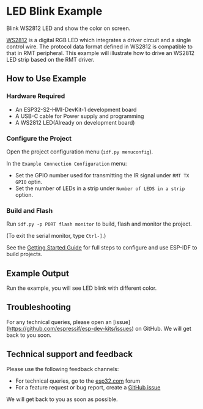 # LED Blink Example

Blink WS2812 LED and show the color on screen.

[WS2812](http://www.world-semi.com/Certifications/WS2812B.html) is a digital RGB LED which integrates a driver circuit and a single control wire. The protocol data format defined in WS2812 is compatible to that in RMT peripheral. This example will illustrate how to drive an WS2812 LED strip based on the RMT driver.

## How to Use Example

### Hardware Required

* An ESP32-S2-HMI-DevKit-1 development board
* A USB-C cable for Power supply and programming
* A WS2812 LED(Already on development board)

### Configure the Project

Open the project configuration menu (`idf.py menuconfig`). 

In the `Example Connection Configuration` menu:

* Set the GPIO number used for transmitting the IR signal under `RMT TX GPIO` optin.
* Set the number of LEDs in a strip under `Number of LEDS in a strip` option.

### Build and Flash

Run `idf.py -p PORT flash monitor` to build, flash and monitor the project.

(To exit the serial monitor, type ``Ctrl-]``.)

See the [Getting Started Guide](https://docs.espressif.com/projects/esp-idf/en/latest/get-started/index.html) for full steps to configure and use ESP-IDF to build projects.

## Example Output

Run the example, you will see LED blink with different color. 

## Troubleshooting

For any technical queries, please open an [issue] (https://github.com/espressif/esp-dev-kits/issues) on GitHub. We will get back to you soon.

## Technical support and feedback

Please use the following feedback channels:

* For technical queries, go to the [esp32.com](https://esp32.com/) forum
* For a feature request or bug report, create a [GitHub issue](https://github.com/espressif/esp-idf/issues)

We will get back to you as soon as possible.
